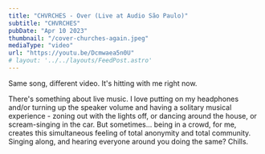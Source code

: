 ```yaml
---
title: "CHVRCHES - Over (Live at Audio São Paulo)"
subtitle: "CHVRCHES"
pubDate: "Apr 10 2023"
thumbnail: "/cover-churches-again.jpeg"
mediaType: "video"
url: "https://youtu.be/Dcmwaea5n0U"
# layout: '../../layouts/FeedPost.astro'
---
```


Same song, different video. It's hitting with me right now.

There's something about live music. I love putting on my headphones and/or turning up the speaker volume and having a solitary musical experience - zoning out with the lights off, or dancing around the house, or scream-singing in the car. But sometimes... being in a crowd, for me, creates this simultaneous feeling of total anonymity and total community. Singing along, and hearing everyone around you doing the same? Chills. 